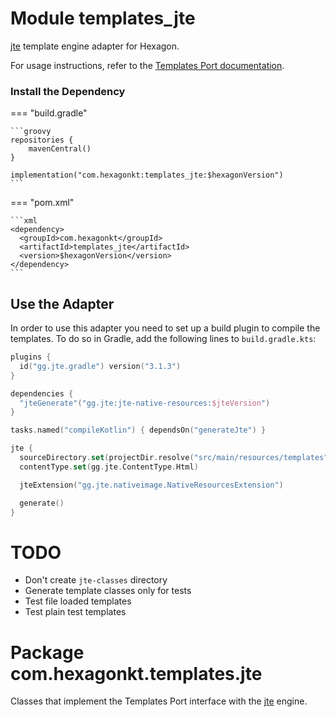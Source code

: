
# Module templates_jte
[jte] template engine adapter for Hexagon.

For usage instructions, refer to the [Templates Port documentation](/templates/).

[jte]: https://jte.gg

### Install the Dependency

=== "build.gradle"

    ```groovy
    repositories {
        mavenCentral()
    }

    implementation("com.hexagonkt:templates_jte:$hexagonVersion")
    ```

=== "pom.xml"

    ```xml
    <dependency>
      <groupId>com.hexagonkt</groupId>
      <artifactId>templates_jte</artifactId>
      <version>$hexagonVersion</version>
    </dependency>
    ```

## Use the Adapter
In order to use this adapter you need to set up a build plugin to compile the templates. To do so in
Gradle, add the following lines to `build.gradle.kts`:

```kotlin
plugins {
  id("gg.jte.gradle") version("3.1.3")
}

dependencies {
  "jteGenerate"("gg.jte:jte-native-resources:$jteVersion")
}

tasks.named("compileKotlin") { dependsOn("generateJte") }

jte {
  sourceDirectory.set(projectDir.resolve("src/main/resources/templates").toPath())
  contentType.set(gg.jte.ContentType.Html)

  jteExtension("gg.jte.nativeimage.NativeResourcesExtension")

  generate()
}
```

# TODO
* Don't create `jte-classes` directory
* Generate template classes only for tests
* Test file loaded templates
* Test plain test templates

# Package com.hexagonkt.templates.jte
Classes that implement the Templates Port interface with the [jte] engine.
